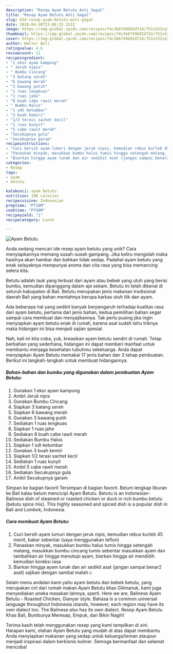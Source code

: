 ```yaml
---
description: "Resep Ayam Betutu Anti Gagal"
title: "Resep Ayam Betutu Anti Gagal"
slug: 654-resep-ayam-betutu-anti-gagal
date: 2020-04-30T23:08:23.151Z
image: https://img-global.cpcdn.com/recipes/f4c3b6749b92d724/751x532cq70/ayam-betutu-foto-resep-utama.jpg
thumbnail: https://img-global.cpcdn.com/recipes/f4c3b6749b92d724/751x532cq70/ayam-betutu-foto-resep-utama.jpg
cover: https://img-global.cpcdn.com/recipes/f4c3b6749b92d724/751x532cq70/ayam-betutu-foto-resep-utama.jpg
author: Walter Bell
ratingvalue: 4.6
reviewcount: 11
recipeingredient:
- "1 ekor ayam kampung"
- " Jeruk nipis"
- " Bumbu Cincang"
- "3 batang sereh"
- "6 bawang merah"
- "3 bawang putih"
- "1 ruas lengkuas"
- "1 ruas jahe"
- "8 buah cabe rawit merah"
- " Bumbu Halus"
- "1 sdt ketumbar"
- "3 buah kemiri"
- "1/2 terasi sachet kecil"
- "1 ruas kunyit"
- "5 cabe rawit merah"
- "Secukupnya gula"
- "Secukupnya garam"
recipeinstructions:
- "Cuci bersih ayam lumuri dengan jeruk nipis, kemudian rebus kurleb 45 menit, bakar sebentar (saya menggunakan teflon)"
- "Panaskan minyak, masukkan bumbu halus tumis hingga setengah matang, masukkan bumbu cincang tumis sebentar masukkan ayam dan tambahkan air hingga menutupi ayam, biarkan hingga air mendidih kemudian koreksi rasa"
- "Biarkan hingga ayam lunak dan air sedikit asat (jangan sampai benar2 asat) sajikan dengan sambal matah☺️"
categories:
- Resep
tags:
- ayam
- betutu

katakunci: ayam betutu 
nutrition: 196 calories
recipecuisine: Indonesian
preptime: "PT10M"
cooktime: "PT40M"
recipeyield: "1"
recipecategory: Lunch

---
```



![Ayam Betutu](https://img-global.cpcdn.com/recipes/f4c3b6749b92d724/751x532cq70/ayam-betutu-foto-resep-utama.jpg)

Anda sedang mencari ide resep ayam betutu yang unik? Cara menyiapkannya memang susah-susah gampang. Jika keliru mengolah maka hasilnya akan hambar dan bahkan tidak sedap. Padahal ayam betutu yang enak selayaknya mempunyai aroma dan cita rasa yang bisa memancing selera kita.

Betutu adalah lauk yang terbuat dari ayam atau bebek yang utuh yang berisi bumbu, kemudian dipanggang dalam api sekam. Betutu ini telah dikenal di seluruh kabupaten di Bali. Betutu merupakan jenis makanan tradisional daerah Bali yang bahan mentahnya berupa karkas utuh itik dan ayam.

Ada beberapa hal yang sedikit banyak berpengaruh terhadap kualitas rasa dari ayam betutu, pertama dari jenis bahan, kedua pemilihan bahan segar sampai cara membuat dan menyajikannya. Tak perlu pusing jika ingin menyiapkan ayam betutu enak di rumah, karena asal sudah tahu triknya maka hidangan ini bisa menjadi sajian spesial.


Nah, kali ini kita coba, yuk, kreasikan ayam betutu sendiri di rumah. Tetap berbahan yang sederhana, hidangan ini dapat memberi manfaat untuk membantu menjaga kesehatan tubuhmu sekeluarga. Anda dapat menyiapkan Ayam Betutu memakai 17 jenis bahan dan 3 tahap pembuatan. Berikut ini langkah-langkah untuk membuat hidangannya.

<!--inarticleads1-->

##### Bahan-bahan dan bumbu yang digunakan dalam pembuatan Ayam Betutu:

1. Gunakan 1 ekor ayam kampung
1. Ambil  Jeruk nipis
1. Gunakan  Bumbu Cincang
1. Siapkan 3 batang sereh
1. Siapkan 6 bawang merah
1. Gunakan 3 bawang putih
1. Sediakan 1 ruas lengkuas
1. Siapkan 1 ruas jahe
1. Sediakan 8 buah cabe rawit merah
1. Sediakan  Bumbu Halus
1. Siapkan 1 sdt ketumbar
1. Gunakan 3 buah kemiri
1. Siapkan 1/2 terasi sachet kecil
1. Sediakan 1 ruas kunyit
1. Ambil 5 cabe rawit merah
1. Sediakan Secukupnya gula
1. Ambil Secukupnya garam


Simpan ke bagian favorit Tersimpan di bagian favorit. Belum lengkap liburan ke Bali kalau belum mencicipi Ayam Betutu. Betutu is an Indonesian-Balinese dish of steamed or roasted chicken or duck in rich bumbu betutu (betutu spice mix). This highly seasoned and spiced dish is a popular dish in Bali and Lombok, Indonesia. 

<!--inarticleads2-->

##### Cara membuat Ayam Betutu:

1. Cuci bersih ayam lumuri dengan jeruk nipis, kemudian rebus kurleb 45 menit, bakar sebentar (saya menggunakan teflon)
1. Panaskan minyak, masukkan bumbu halus tumis hingga setengah matang, masukkan bumbu cincang tumis sebentar masukkan ayam dan tambahkan air hingga menutupi ayam, biarkan hingga air mendidih kemudian koreksi rasa
1. Biarkan hingga ayam lunak dan air sedikit asat (jangan sampai benar2 asat) sajikan dengan sambal matah☺️


Selain menu andalan kami yaitu ayam betutu dan bebek betutu, yang merupakan ciri dari rumah makan Ayam Betutu khas Gilimanuk, kami juga menyediakan aneka masakan lainnya, sperti. Here we are, Balinese Ayam Betutu - Roasted Chicken, Gianyar style. Bahasa is a common universal language throughout Indonesia islands, however, each region may have its own dialect too. The Balinese also has its own dialect. Resep Ayam Betutu Khas Bali, Bumbunya Meresap, Empuk, dan Bikin Nagih! 

Terima kasih telah menggunakan resep yang kami tampilkan di sini. Harapan kami, olahan Ayam Betutu yang mudah di atas dapat membantu Anda menyiapkan makanan yang sedap untuk keluarga/teman ataupun menjadi inspirasi dalam berbisnis kuliner. Semoga bermanfaat dan selamat mencoba!
